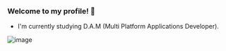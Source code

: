 ### Welcome to my profile! 👋

* I'm currently studying D.A.M (Multi Platform Applications Developer).

![image](https://i.4cdn.org/w/1693792218185314.jpg)